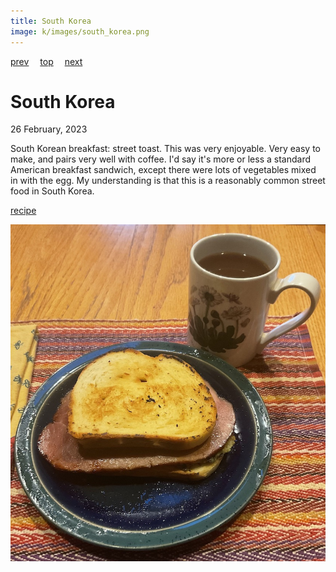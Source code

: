 ```yaml
---
title: South Korea
image: k/images/south_korea.png
---
```

[prev](north_korea.md)&emsp;
[top](../index.md)&emsp;
[next](kosovo.md)
# South Korea
26 February, 2023

South Korean breakfast: street toast. This was very enjoyable. Very
easy to make, and pairs very well with coffee. I'd say it's more or
less a standard American breakfast sandwich, except there were lots of
vegetables mixed in with the egg. My understanding is that this is a
reasonably common street food in South Korea.

[recipe](https://www.food.com/recipe/korean-street-toast-535957)

![breakfast](images/south_korea.jpeg)

